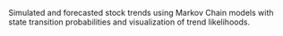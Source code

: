 Simulated and forecasted stock trends using Markov Chain models with state transition probabilities and visualization of trend likelihoods.
